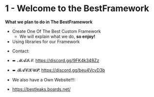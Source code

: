 # 1 - Welcome to the BestFramework

__What we plan to do in The BestFramework__
* Create One Of The Best Custom Framework 
    - We will explain what we do, **so enjoy!**
* Using libraries for our Framework 

<!-- BREAK -->
* Contact:
* ➨ 𝓜𝓐𝓘𝓝: https://discord.gg/9FK4k348Zz
* ➨ 𝓑𝓐𝓒𝓚𝓤𝓟: https://discord.gg/beu4VcvD3b

* We also have a Own Website!!!: 
* https://bestleaks.boards.net/


<!-- END -->

